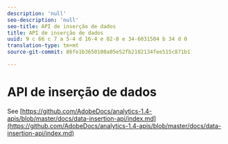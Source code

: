 ```yaml
---
description: 'null'
seo-description: 'null'
seo-title: API de inserção de dados
title: API de inserção de dados
uuid: 9 c 66 c 7 a 5-4 d 16-4 e 02-8 e 34-6031504 b 34 d 0
translation-type: tm+mt
source-git-commit: 86fe1b3650100a05e52fb2102134fee515c871b1

---
```



# API de inserção de dados

<!-- Git link needs to change to root relative link -->

See [https://github.com/AdobeDocs/analytics-1.4-apis/blob/master/docs/data-insertion-api/index.md](https://github.com/AdobeDocs/analytics-1.4-apis/blob/master/docs/data-insertion-api/index.md)